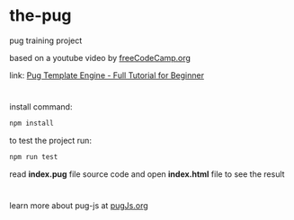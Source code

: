 # the-pug
pug training project

based on a youtube video by [freeCodeCamp.org](https://www.freecodecamp.org)

link: [Pug Template Engine - Full Tutorial for Beginner](https://www.youtube.com/watch?v=kt3cEjjkCZA)
#
install command:
```bash
npm install
```
to test the project run:
```bash
npm run test
```
read **index.pug** file source code and open **index.html** file to see the result
#
learn more about pug-js at [pugJs.org](https://pugjs.org/api/getting-started.html)
